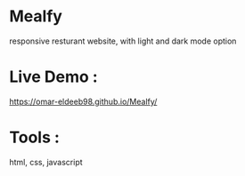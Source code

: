 # Mealfy
responsive resturant website, with light and dark mode option 

# Live Demo :
https://omar-eldeeb98.github.io/Mealfy/

# Tools : 
html, css, javascript
